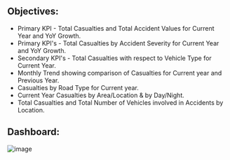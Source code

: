 ## Objectives:
  * Primary KPI - Total Casualties and Total Accident Values for Current Year and YoY Growth.
  * Primary KPI's - Total Casualties by Accident Severity for Current Year and YoY Growth.
  * Secondary KPI's - Total Casualties with respect to Vehicle Type for Current Year.
  * Monthly Trend showing comparison of Casualties for Current year and Previous Year.
  * Casualties by Road Type for Current year.
  * Current Year Casualties by Area/Location & by Day/Night.
  * Total Casualties and Total Number of Vehicles involved in Accidents by Location.
## Dashboard:

![image](https://github.com/Balajimohan18/Power-BI-Visualization-project/assets/136687240/16fcb35f-5473-4554-937a-45b6e208b32b)
